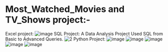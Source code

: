 # Most_Watched_Movies and TV_Shows project:-
Excel project: 
![image](https://github.com/user-attachments/assets/0c8d5ebe-f28d-4066-8304-94c552998a87)
SQL Project:
A Data Analysis Project Used SQL from Basic to Advanced Queries.
![2](https://github.com/user-attachments/assets/8588410b-2a77-4da2-8599-b37c4cba9f5e)
Python Project: 
![image](https://github.com/user-attachments/assets/83a668a8-9d8f-46dd-8118-1af01b34f8d8)
![image](https://github.com/user-attachments/assets/80e51e4d-1720-419c-9501-40b9a660232a)
![image](https://github.com/user-attachments/assets/278242a1-28e6-484e-9882-7358f3c2a3de)
![image](https://github.com/user-attachments/assets/75951ed9-d7a9-4c36-91bb-8905c8637f99)
![image](https://github.com/user-attachments/assets/29aa369f-b8dd-4be5-83e9-042fb6480cfa)





